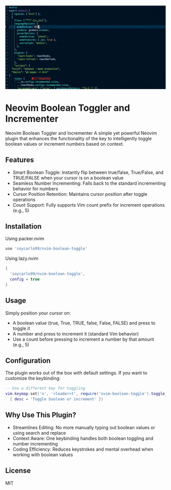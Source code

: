 ![Toggle demo](https://github.com/soycarlo99/nvim-boolean-toggle/blob/main/trimmed-boolean-toggle.gif)
# Neovim Boolean Toggler and Incrementer

Neovim Boolean Toggler and Incrementer
A simple yet powerful Neovim plugin that enhances the functionality of the <C-a> key to intelligently toggle boolean values or increment numbers based on context.

## Features

- Smart Boolean Toggle: Instantly flip between true/false, True/False, and TRUE/FALSE when your cursor is on a boolean value
- Seamless Number Incrementing: Falls back to the standard <C-a> incrementing behavior for numbers
- Cursor Position Retention: Maintains cursor position after toggle operations
- Count Support: Fully supports Vim count prefix for increment operations (e.g., 5<C-a>)


## Installation

Using packer.nvim

```lua
use 'soycarlo99/nvim-boolean-toggle'
```

Using lazy.nvim

```lua
{
  'soycarlo99/nvim-boolean-toggle',
  config = true
}
```


## Usage

Simply position your cursor on:

- A boolean value (true, True, TRUE, false, False, FALSE) and press <C-a> to toggle it
- A number and press <C-a> to increment it (standard Vim behavior)
- Use a count before pressing <C-a> to increment a number by that amount (e.g., 5<C-a>)


## Configuration

The plugin works out of the box with default settings. If you want to customize the keybinding:

```lua
-- Use a different key for toggling
vim.keymap.set('n', '<leader>t', require('nvim-boolean-toggle').toggle_boolean_or_increment, 
  { desc = 'Toggle boolean or increment' })
```


## Why Use This Plugin?

- Streamlines Editing: No more manually typing out boolean values or using search and replace
- Context Aware: One keybinding handles both boolean toggling and number incrementing
- Coding Efficiency: Reduces keystrokes and mental overhead when working with boolean values


## License

MIT
